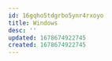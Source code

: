 ```yaml
---
id: 16gqho5tdgrbo5ynr4rxoyo
title: Windows
desc: ''
updated: 1678674922745
created: 1678674922745
---
```

